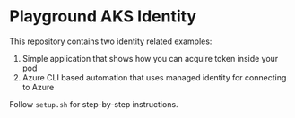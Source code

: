 # Playground AKS Identity

This repository contains two identity related examples:

1. Simple application that shows how you can acquire token inside your pod
2. Azure CLI based automation that uses managed identity for connecting to Azure

Follow `setup.sh` for step-by-step instructions.
